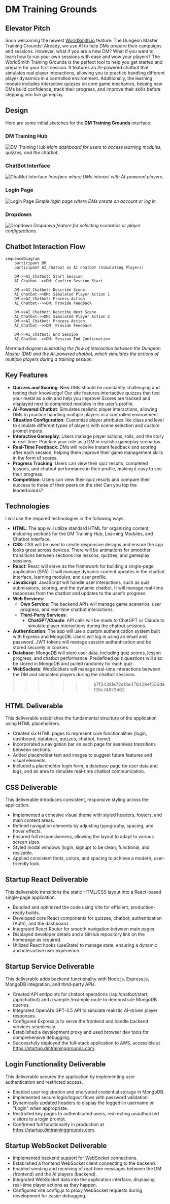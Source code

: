 # DM Training Grounds

## Elevator Pitch
Soon welcoming the newest [WorldSmith.io](https://www.worldsmith.io/) feature: The Dungeon Master Training Grounds! Already, we use AI to help DMs prepare their campaigns and sessions. However, what if you are a new DM? What if you want to learn how to run your own sessions with ease and wow your players? The WorldSmith Training Grounds is the perfect tool to help you get started and prepare for your first session. It features an AI-powered chatbot that simulates real player interactions, allowing you to practice handling different player dynamics in a controlled environment. Additionally, the learning module includes interactive  quizzes on core game mechanics, helping new DMs build confidence, track their progress, and improve their skills before stepping into live gameplay.

## Design
Here are some initial sketches for the **DM Training Grounds** interface:

### DM Training Hub
![DM Training Hub](src/assets/images/DM_Training_Grounds_Homepage.png)
*Main dashboard for users to access learning modules, quizzes, and the chatbot.*

### ChatBot Interface
![ChatBot Interface](src/assets/images/ChatBot.png)
*Interface where DMs interact with AI-powered players.*

### Login Page
![Login Page](src/assets/images/Login.png)
*Simple login page where DMs create an account or log in.*

### Dropdown
![Dropdown](src/assets/images/Dropdown.png)
*Dropdown feature for selecting scenarios or player configurations.*

## Chatbot Interaction Flow

```mermaid
sequenceDiagram
    participant DM
    participant AI_Chatbot as AI Chatbot (Simulating Players)
    
    DM->>AI_Chatbot: Start Session
    AI_Chatbot-->>DM: Confirm Session Start
    
    DM->>AI_Chatbot: Describe Scene
    AI_Chatbot->>DM: Simulated Player Action 1
    DM->>AI_Chatbot: Process Action
    AI_Chatbot-->>DM: Provide Feedback
    
    DM->>AI_Chatbot: Describe Next Scene
    AI_Chatbot->>DM: Simulated Player Action 2
    DM->>AI_Chatbot: Process Action
    AI_Chatbot-->>DM: Provide Feedback

    DM->>AI_Chatbot: End Session
    AI_Chatbot-->>DM: Session End Confirmation
```
*Mermaid diagram illustrating the flow of interaction between the Dungeon Master (DM) and the AI-powered chatbot, which simulates the actions of multiple players during a training session.*

## Key Features
- **Quizzes and Scoring**: New DMs should be constantly challenging and testing their knowledge! Our site features intertactive quizzes that test your metal as a dm and help you improve! Scores are tracked and displayed next to completed modules in the user’s profile.
- **AI-Powered Chatbot**: Simulates realistic player interactions, allowing DMs to practice handling multiple players in a controlled environment.
- **Situation Configuration**: Customize player attributes like class and level to simulate different types of players with scene selection and custom prompt inputs.
- **Interactive Gameplay**: Users manage player actions, rolls, and the story in real-time. Practice your role as a DM in realistic gameplay scenarios.
- **Real-Time Feedback**: DMs will receive instant feedback and scoring after each session, helping them improve their game management skills in the form of scores.
- **Progress Tracking**: Users can view their quiz results, completed lessons, and chatbot performance in their profile, making it easy to see their progress.
- **Competition**: Users can view their quiz results and compare their success to those of their peers on the site! Can you top the leaderboards?

## Technologies
I will use the required technologies in the following ways:

- **HTML**: The app will utilize standard HTML for organizing content, including sections for the DM Training Hub, Learning Modules, and Chatbot Interface.
- **CSS**: CSS will be used to create responsive designs and ensure the app looks great across devices. There will be animations for smoother transitions between sections like lessons, quizzes, and gameplay sessions.
- **React**: React will serve as the framework for building a single-page application (SPA). It will manage dynamic content updates in the chatbot interface, learning modules, and user profile.
- **JavaScript**: JavaScript will handle user interactions, such as quiz submissions, scoring, and the dynamic chatbot. It will manage real-time responses from the chatbot and updates to the user's progress.
- **Web Services**:
  - **Own Service**: The backend APIs will manage game scenarios, user progress, and real-time chatbot interactions.
  - **Third-Party Services**:
    - **ChatGPT/Claude**: API calls will be made to ChatGPT or Claude to simulate player interactions during the chatbot sessions.
- **Authentication**: The app will use a custom authentication system built with Express and MongoDB. Users will log in using an email and password. JWT tokens will manage session authentication and be stored securely in cookies.
- **Database**: MongoDB will store user data, including quiz scores, lesson progress, and chatbot performance. Predefined quiz questions will also be stored in MongoDB and pulled randomly for each quiz.
- **WebSockets**: WebSockets will manage real-time interactions between the DM and simulated players during the chatbot sessions.
>>>>>>> b7f3438fe72e18e478429ef506def39c74873462



## HTML Deliverable
This deliverable establishes the fundamental structure of the application using HTML placeholders.

- Created six HTML pages to represent core functionalities (login, dashboard, database, quizzes, chatbot, home).
- Incorporated a navigation bar on each page for seamless transitions between sections.
- Added placeholder text and images to suggest future features and visual elements.
- Included a placeholder login form, a database page for user data and logs, and an area to simulate real-time chatbot communication.

## CSS Deliverable
This deliverable introduces consistent, responsive styling across the application.

- Implemented a cohesive visual theme with styled headers, footers, and main content areas.
- Refined navigation elements by adjusting typography, spacing, and hover effects.
- Ensured full responsiveness, allowing the layout to adapt to various screen sizes.
- Styled modal windows (login, signup) to be clean, functional, and resizable.
- Applied consistent fonts, colors, and spacing to achieve a modern, user-friendly look.

## Startup React Deliverable
This deliverable transitions the static HTML/CSS layout into a React-based single-page application.

- Bundled and optimized the code using Vite for efficient, production-ready builds.
- Developed core React components for quizzes, chatbot, authentication (Auth), and the dashboard.
- Integrated React Router for smooth navigation between main pages.
- Displayed developer details and a GitHub repository link on the homepage as required.
- Utilized React hooks (useState) to manage state, ensuring a dynamic and interactive user experience.

## Startup Service Deliverable
This deliverable adds backend functionality with Node.js, Express.js, MongoDB integration, and third-party APIs.

- Created API endpoints for chatbot operations (/api/chatbot/start, /api/chatbot) and a sample /example route to demonstrate MongoDB queries.
- Integrated OpenAI’s GPT-3.5 API to simulate realistic AI-driven player responses.
- Configured Express.js to serve the frontend and handle backend services seamlessly.
- Established a development proxy and used browser dev tools for comprehensive debugging.
- Successfully deployed the full-stack application to AWS, accessible at https://startup.dmtraininggrounds.com.

## Login Functionality Deliverable
This deliverable secures the application by implementing user authentication and restricted access.

- Enabled user registration and encrypted credential storage in MongoDB.
- Implemented secure login/logout flows with password validation.
- Dynamically updated headers to display the logged-in username or "Login" when appropriate.
- Restricted key pages to authenticated users, redirecting unauthorized visitors to a login prompt.
- Confirmed full functionality in production at https://startup.dmtraininggrounds.com.

## Startup WebSocket Deliverable
- Implemented backend support for WebSocket connections.
- Established a frontend WebSocket client connecting to the backend.
- Enabled sending and receiving of real-time messages between the DM (frontend) and the AI players (backend).
- Integrated WebSocket data into the application interface, displaying real-time player actions as they happen.
- Configured vite.config.js to proxy WebSocket requests during development for easier debugging.
